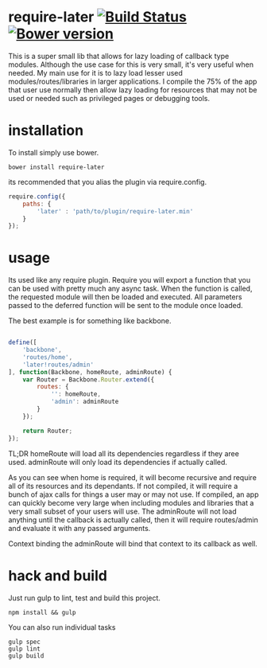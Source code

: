 require-later [![Build Status](https://travis-ci.org/rstone770/require-later.png?branch=master)](https://travis-ci.org/rstone770/require-later) [![Bower version](https://badge.fury.io/bo/require-later.png)](http://badge.fury.io/bo/require-later)
=============

This is a super small lib that allows for lazy loading of callback type modules. Although the use case for this is very small, it's very useful when needed. My main use for it is to lazy load lesser used modules/routes/libraries in larger applications. I compile the 75% of the app that user use normally then allow lazy loading for resources that may not be used or needed such as privileged pages or debugging tools.

installation
============

To install simply use bower.

```
bower install require-later
```

its recommended that you alias the plugin via require.config.

```javascript
require.config({
	paths: {
		'later'	: 'path/to/plugin/require-later.min'
	}
});
```

usage
=====

Its used like any require plugin. Require you will export a function that you can be used with pretty much any async task. When the function is called, the requested module will then be loaded and executed. All parameters passed to the deferred function will be sent to the module once loaded.

The best example is for something like backbone.
```javascript

define([
	'backbone',
	'routes/home',	
	'later!routes/admin'
], function(Backbone, homeRoute, adminRoute) {
	var Router = Backbone.Router.extend({
		routes: {
			'': homeRoute,
			'admin': adminRoute
		}
	});

	return Router;
});

```

TL;DR homeRoute will load all its dependencies regardless if they aree used. adminRoute will only load its dependencies if actually called.

As you can see when home is required, it will become recursive and require all of its resources and its dependants. If not compiled, it will require a bunch of ajax calls for things a user may or may not use. If compiled, an app can quickly become very large when including modules and libraries that a very small subset of your users will use. The adminRoute will not load anything until the callback is actually called, then it will require routes/admin and evaluate it with any passed arguments.

Context binding the adminRoute will bind that context to its callback as well.

hack and build
==============

Just run gulp to lint, test and build this project.

```
npm install && gulp
```

You can also run individual tasks

```
gulp spec
gulp lint
gulp build
```
